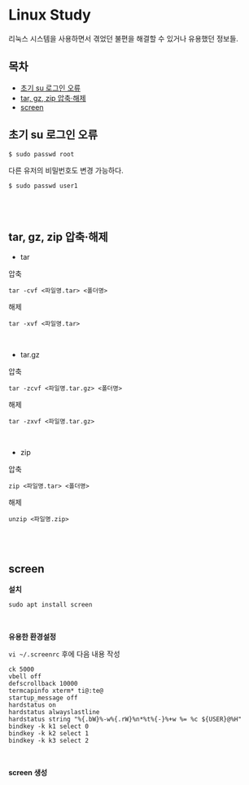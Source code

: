# Linux Study

<p>리눅스 시스템을 사용하면서 겪었던 불편을 해결할 수 있거나 유용했던 정보들.</p>

## 목차
<p>

- [초기 su 로그인 오류](#초기-su-로그인-오류)
- [tar, gz, zip 압축·해제](#-tar-gz-zip-압축·해제)
- [screen](#-screen)
</p>

## 초기 su 로그인 오류
<p>

```
$ sudo passwd root
```
</p>
<p>

다른 유저의 비밀번호도 변경 가능하다.
```
$ sudo passwd user1
```
</p>

<br><br>

## tar, gz, zip 압축·해제
<p>

- tar
</p>
<p>

압축
```
tar -cvf <파일명.tar> <폴더명>
```
</p>
<p>

해제
```
tar -xvf <파일명.tar>
```
</p>
<br>
<p>

- tar.gz
</p>
<p>

압축
```
tar -zcvf <파일명.tar.gz> <폴더명>
```
</p>
<p>

해제
```
tar -zxvf <파일명.tar.gz>
```
</p>
<br>
<p>

- zip
</p>
<p>

압축
```
zip <파일명.tar> <폴더명>
```
</p>
<p>

해제
```
unzip <파일명.zip>
```
</p>

<br><br>

## screen
<p>

**설치**
```
sudo apt install screen
```
</p>

<br>

<p>

**유용한 환경설정**
</p>
<p>

`vi ~/.screenrc` 후에 다음 내용 작성
```
ck 5000
vbell off
defscrollback 10000
termcapinfo xterm* ti@:te@
startup_message off
hardstatus on
hardstatus alwayslastline
hardstatus string "%{.bW}%-w%{.rW}%n*%t%{-}%+w %= %c ${USER}@%H"
bindkey -k k1 select 0
bindkey -k k2 select 1
bindkey -k k3 select 2
```
</p>

<br>

<p>

**screen 생성**
</p>